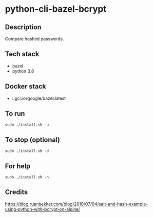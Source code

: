# python-cli-bazel-bcrypt

## Description
Compare hashed passwords.

## Tech stack
- bazel
- python 3.8

## Docker stack
- l.gcr.io/google/bazel:latest

## To run
`sudo ./install.sh -u`

## To stop (optional)
`sudo ./install.sh -d`

## For help
`sudo ./install.sh -h`

## Credits
https://blog.ruanbekker.com/blog/2018/07/04/salt-and-hash-example-using-python-with-bcrypt-on-alpine/

